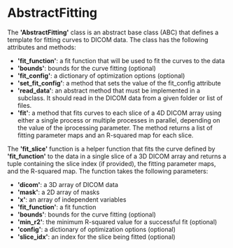 
# AbstractFitting

The **'AbstractFitting'** class is an abstract base class (ABC) that defines a template for fitting curves to DICOM data. The class has the following attributes and methods:

- **'fit_function'**: a fit function that will be used to fit the curves to the data
- **'bounds'**: bounds for the curve fitting (optional)
- **'fit_config'**: a dictionary of optimization options (optional)
- **'set_fit_config'**: a method that sets the value of the fit_config attribute
- **'read_data'**: an abstract method that must be implemented in a subclass. It should read in the DICOM data from a given folder or list of files.
- **'fit'**: a method that fits curves to each slice of a 4D DICOM array using either a single process or multiple processes in parallel, depending on the value of the iprocessing parameter. The method returns a list of fitting parameter maps and an R-squared map for each slice.

The **'fit_slice'** function is a helper function that fits the curve defined by **'fit_function'** to the data in a single slice of a 3D DICOM array and returns a tuple containing the slice index (if provided), the fitting parameter maps, and the R-squared map. The function takes the following parameters:

- **'dicom'**: a 3D array of DICOM data
- **'mask'**: a 2D array of masks
- **'x'**: an array of independent variables
- **'fit_function'**: a fit function
- **'bounds'**: bounds for the curve fitting (optional)
- **'min_r2'**: the minimum R-squared value for a successful fit (optional)
- **'config'**: a dictionary of optimization options (optional)
- **'slice_idx'**: an index for the slice being fitted (optional)